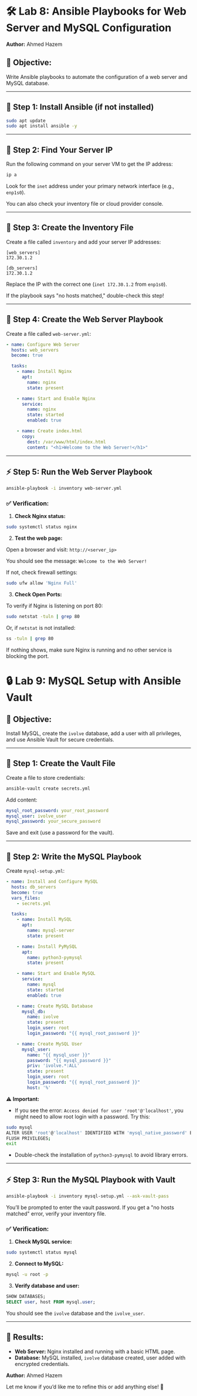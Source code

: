 # 🛠️ **Lab 8: Ansible Playbooks for Web Server and MySQL Configuration**

**Author:** Ahmed Hazem

## 📌 **Objective:**

Write Ansible playbooks to automate the configuration of a web server and MySQL database.

---

## 🚀 **Step 1: Install Ansible (if not installed)**

```bash
sudo apt update
sudo apt install ansible -y
```

---

## 📜 **Step 2: Find Your Server IP**

Run the following command on your server VM to get the IP address:

```bash
ip a
```

Look for the `inet` address under your primary network interface (e.g., `enp1s0`).

You can also check your inventory file or cloud provider console.

---

## 📜 **Step 3: Create the Inventory File**

Create a file called `inventory` and add your server IP addresses:

```
[web_servers]
172.30.1.2

[db_servers]
172.30.1.2
```

Replace the IP with the correct one (`inet 172.30.1.2` from `enp1s0`).

If the playbook says "no hosts matched," double-check this step!

---

## 📜 **Step 4: Create the Web Server Playbook**

Create a file called `web-server.yml`:

```yaml
- name: Configure Web Server
  hosts: web_servers
  become: true

  tasks:
    - name: Install Nginx
      apt:
        name: nginx
        state: present

    - name: Start and Enable Nginx
      service:
        name: nginx
        state: started
        enabled: true

    - name: Create index.html
      copy:
        dest: /var/www/html/index.html
        content: "<h1>Welcome to the Web Server!</h1>"
```

---

## ⚡ **Step 5: Run the Web Server Playbook**

```bash
ansible-playbook -i inventory web-server.yml
```

### ✅ **Verification:**

1. **Check Nginx status:**

```bash
sudo systemctl status nginx
```

2. **Test the web page:**

Open a browser and visit: `http://<server_ip>`

You should see the message: `Welcome to the Web Server!`

If not, check firewall settings:

```bash
sudo ufw allow 'Nginx Full'
```

3. **Check Open Ports:**

To verify if Nginx is listening on port 80:

```bash
sudo netstat -tuln | grep 80
```

Or, if `netstat` is not installed:

```bash
ss -tuln | grep 80
```

If nothing shows, make sure Nginx is running and no other service is blocking the port.

# 🔒 **Lab 9: MySQL Setup with Ansible Vault**

## 📌 **Objective:**

Install MySQL, create the `ivolve` database, add a user with all privileges, and use Ansible Vault for secure credentials.

---

## 🔑 **Step 1: Create the Vault File**

Create a file to store credentials:

```bash
ansible-vault create secrets.yml
```

Add content:

```yaml
mysql_root_password: your_root_password
mysql_user: ivolve_user
mysql_password: your_secure_password
```

Save and exit (use a password for the vault).

---

## 📜 **Step 2: Write the MySQL Playbook**

Create `mysql-setup.yml`:

```yaml
- name: Install and Configure MySQL
  hosts: db_servers
  become: true
  vars_files:
    - secrets.yml

  tasks:
    - name: Install MySQL
      apt:
        name: mysql-server
        state: present

    - name: Install PyMySQL
      apt:
        name: python3-pymysql
        state: present

    - name: Start and Enable MySQL
      service:
        name: mysql
        state: started
        enabled: true

    - name: Create MySQL Database
      mysql_db:
        name: ivolve
        state: present
        login_user: root
        login_password: "{{ mysql_root_password }}"

    - name: Create MySQL User
      mysql_user:
        name: "{{ mysql_user }}"
        password: "{{ mysql_password }}"
        priv: 'ivolve.*:ALL'
        state: present
        login_user: root
        login_password: "{{ mysql_root_password }}"
        host: '%'
```

⚠️ **Important:**

- If you see the error: `Access denied for user 'root'@'localhost'`, you might need to allow root login with a password. Try this:

```bash
sudo mysql
ALTER USER 'root'@'localhost' IDENTIFIED WITH 'mysql_native_password' BY '{{ mysql_root_password }}';
FLUSH PRIVILEGES;
exit
```

- Double-check the installation of `python3-pymysql` to avoid library errors.

---

## ⚡ **Step 3: Run the MySQL Playbook with Vault**

```bash
ansible-playbook -i inventory mysql-setup.yml --ask-vault-pass
```

You’ll be prompted to enter the vault password. If you get a "no hosts matched" error, verify your inventory file.

### ✅ **Verification:**

1. **Check MySQL service:**

```bash
sudo systemctl status mysql
```

2. **Connect to MySQL:**

```bash
mysql -u root -p
```

3. **Verify database and user:**

```sql
SHOW DATABASES;
SELECT user, host FROM mysql.user;
```

You should see the `ivolve` database and the `ivolve_user`.

---

## 🎯 **Results:**

- **Web Server:** Nginx installed and running with a basic HTML page.
- **Database:** MySQL installed, `ivolve` database created, user added with encrypted credentials.

**Author:** Ahmed Hazem

Let me know if you’d like me to refine this or add anything else! 🚀


